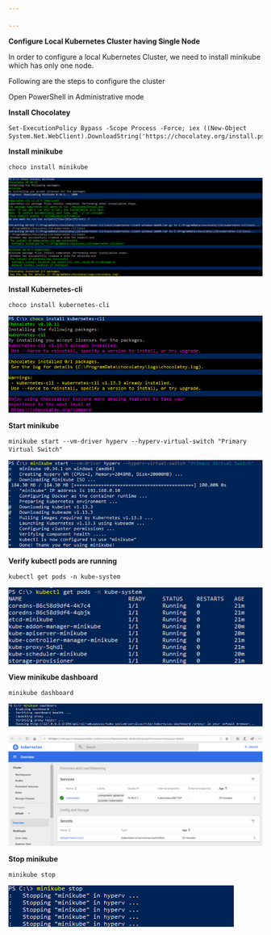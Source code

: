 ```yaml
---

---
```

**Configure Local Kubernetes Cluster having Single Node**

In order to configure a local Kubernetes Cluster, we need to install minikube which has only one node.

Following are the steps to configure the cluster

Open PowerShell in Administrative mode

**Install Chocolatey**

    Set-ExecutionPolicy Bypass -Scope Process -Force; iex ((New-Object System.Net.WebClient).DownloadString('https://chocolatey.org/install.ps1'))

**Install minikube**

    choco install minikube

![](/uploads/minikube-install.jpg)

**Install Kubernetes-cli**

    choco install kubernetes-cli

![](/uploads/kubernetes-cli-install.jpg)

**Start minikube**

    minikube start --vm-driver hyperv --hyperv-virtual-switch "Primary Virtual Switch"

![](/uploads/minikube-start.jpg)

**Verify kubectl pods are running**

    kubectl get pods -n kube-system

![](/uploads/kubectl-pods-running-locally.jpg)

**View minikube dashboard**

    minikube dashboard

![](/uploads/minikube-dashboard.jpg)

![](/uploads/minikube-dashboard1.jpg)

**Stop minikube**

    minikube stop

![](/uploads/minikube-stop.jpg)